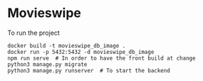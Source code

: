 # Movieswipe

To run the project

```
docker build -t movieswipe_db_image .
docker run -p 5432:5432 -d movieswipe_db_image
npm run serve  # In order to have the front build at change
python3 manage.py migrate
python3 manage.py runserver  # To start the backend
```
